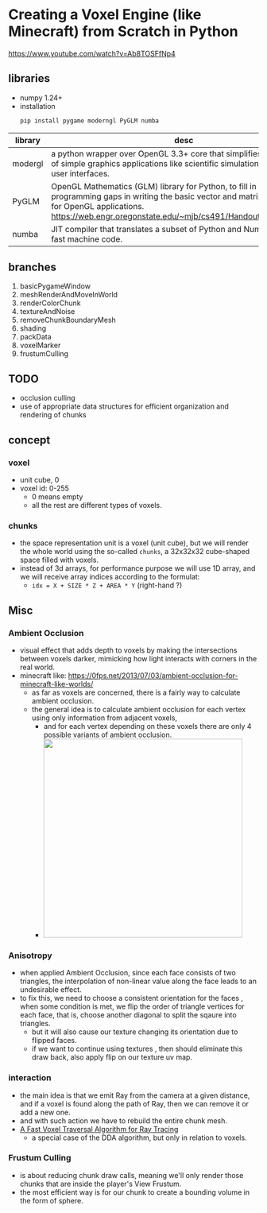 # Creating a Voxel Engine (like Minecraft) from Scratch in Python

https://www.youtube.com/watch?v=Ab8TOSFfNp4


## libraries

- numpy 1.24+
- installation
    ```bash
    pip install pygame moderngl PyGLM numba
    ```

library | desc
--- | ---
modergl | a python wrapper over OpenGL 3.3+ core that simplifies the creation of simple graphics applications like scientific simulations, games or user interfaces. 
PyGLM | OpenGL Mathematics (GLM) library for Python, to fill in the programming gaps in writing the basic vector and matrix mathematics for OpenGL applications. <br> https://web.engr.oregonstate.edu/~mjb/cs491/Handouts/GLM.1pp.pdf
numba | JIT compiler that translates a subset of Python and NumPy code into fast machine code.


## branches

1. basicPygameWindow
2. meshRenderAndMoveInWorld
3. renderColorChunk
4. textureAndNoise
5. removeChunkBoundaryMesh
6. shading
7. packData
8. voxelMarker
9. frustumCulling


## TODO 

- occlusion culling
- use of appropriate data structures for efficient organization and rendering of chunks


## concept

### voxel

- unit cube, 0 
- voxel id: 0-255
    - 0 means empty
    - all the rest are different types of voxels.

### chunks

- the space representation unit is a voxel (unit cube), but we will render the whole world using the so-called `chunks`, a 32x32x32 cube-shaped space filled with voxels.
- instead of 3d arrays, for performance purpose we will use 1D array, and we will receive array indices according to the formulat:
    - `idx = X + SIZE * Z + AREA * Y`  (right-hand ?)




## Misc

### Ambient Occlusion

- visual effect that adds depth to voxels by making the intersections between voxels darker, mimicking how light interacts with corners in the real world.
- minecraft like: https://0fps.net/2013/07/03/ambient-occlusion-for-minecraft-like-worlds/
    - as far as voxels are concerned, there is a fairly way to calculate ambient occlusion. 
    - the general idea is to calculate ambient occlusion for each vertex using only information from adjacent voxels, 
        - and for each vertex depending on these voxels there are only 4 possible variants of ambient occlusion.
        - <img src="https://0fps.files.wordpress.com/2013/07/aovoxel2.png" height=400/>


### Anisotropy

- when applied Ambient Occlusion, since each face consists of two triangles, the interpolation of non-linear value along the face leads to an undesirable effect.
- to fix this, we need to choose a consistent orientation for the faces , when some condition is met, we flip the order of triangle vertices for each face, that is, choose another diagonal to split the sqaure into triangles.
    - but it will also cause our texture changing its orientation due to flipped faces.
    - if we want to continue using textures , then should eliminate this draw back, also apply flip on our texture uv map.


### interaction

- the main idea is that we emit Ray from the camera at a given distance, and if a voxel is found along the path of Ray, then we can remove it or add a new one.
- and with such action we have to rebuild the entire chunk mesh. 
- [A Fast Voxel Traversal Algorithm for Ray Tracing](http://www.cse.yorku.ca/~amana/research/grid.pdf)
    - a special case of the DDA algorithm, but only in relation to voxels.


### Frustum Culling

- is about reducing chunk draw calls, meaning we'll only render those chunks that are inside the player's View Frustum. 
- the most efficient way is for our chunk to create a bounding volume in the form of sphere.

